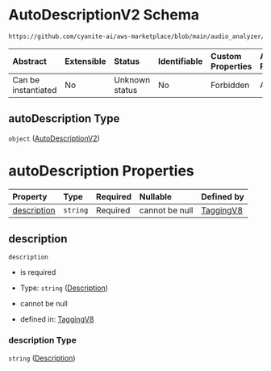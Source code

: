 # AutoDescriptionV2 Schema

```txt
https://github.com/cyanite-ai/aws-marketplace/blob/main/audio_analyzer/schemes/marketplace_v1/schema/TaggingV8.schema.json#/properties/autoDescription
```



| Abstract            | Extensible | Status         | Identifiable | Custom Properties | Additional Properties | Access Restrictions | Defined In                                                                     |
| :------------------ | :--------- | :------------- | :----------- | :---------------- | :-------------------- | :------------------ | :----------------------------------------------------------------------------- |
| Can be instantiated | No         | Unknown status | No           | Forbidden         | Allowed               | none                | [TaggingV8.schema.json\*](../out/TaggingV8.schema.json "open original schema") |

## autoDescription Type

`object` ([AutoDescriptionV2](taggingv8-defs-autodescriptionv2.md))

# autoDescription Properties

| Property                    | Type     | Required | Nullable       | Defined by                                                                                                                                                                                                                                           |
| :-------------------------- | :------- | :------- | :------------- | :--------------------------------------------------------------------------------------------------------------------------------------------------------------------------------------------------------------------------------------------------- |
| [description](#description) | `string` | Required | cannot be null | [TaggingV8](taggingv8-defs-autodescriptionv2-properties-description.md "https://github.com/cyanite-ai/aws-marketplace/blob/main/audio_analyzer/schemes/marketplace_v1/schema/TaggingV8.schema.json#/$defs/AutoDescriptionV2/properties/description") |

## description



`description`

* is required

* Type: `string` ([Description](taggingv8-defs-autodescriptionv2-properties-description.md))

* cannot be null

* defined in: [TaggingV8](taggingv8-defs-autodescriptionv2-properties-description.md "https://github.com/cyanite-ai/aws-marketplace/blob/main/audio_analyzer/schemes/marketplace_v1/schema/TaggingV8.schema.json#/$defs/AutoDescriptionV2/properties/description")

### description Type

`string` ([Description](taggingv8-defs-autodescriptionv2-properties-description.md))
